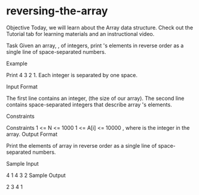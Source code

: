 # reversing-the-array
Objective
Today, we will learn about the Array data structure. Check out the Tutorial tab for learning materials and an instructional video.

Task
Given an array, , of  integers, print 's elements in reverse order as a single line of space-separated numbers.

Example


Print 4 3 2 1. Each integer is separated by one space.

Input Format

The first line contains an integer,  (the size of our array).
The second line contains  space-separated integers that describe array 's elements.

Constraints

Constraints
1 <= N <= 1000
1 <= A[i] <= 10000
, where  is the  integer in the array.
Output Format

Print the elements of array  in reverse order as a single line of space-separated numbers.

Sample Input

4
1 4 3 2
Sample Output

2 3 4 1
